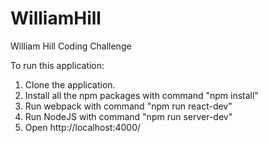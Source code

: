 # WilliamHill
William Hill Coding Challenge

To run this application:

1. Clone the application.
2. Install all the npm packages with command "npm install"
3. Run webpack with command "npm run react-dev"
4. Run NodeJS with command "npm run server-dev"
5. Open http://localhost:4000/
